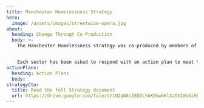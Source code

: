 ```yaml
---
title: Manchester Homelessness Strategy
hero:
  image: /assets/images/streetwise-opera.jpg
about: 
  heading: Change Through Co-Production
  body: >-
    The Manchester Homelessness strategy was co-produced by members of MHP including people with personal insight into homelessness, people who work for the council and frontline services.


    Each sector has been asked to respond with an action plan to meet this strategy, including the council, health, housing, voluntary sector and businesses.
actionPlans:
  heading: Action Plans
  body:
strategyCta:
  title: Read the full Strategy document
  url: https://drive.google.com/file/d/1N2gW8c1ED3LYAKEkwkKlXzOXIWeAi9D1/view
---
```

